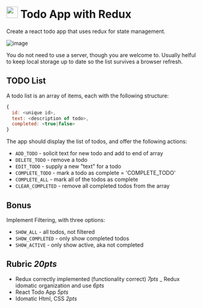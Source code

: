 <img src="https://cloud.githubusercontent.com/assets/478864/22186847/68223ce6-e0b1-11e6-8a62-0e3edc96725e.png" width=30> Todo App with Redux
===

Create a react todo app that uses redux for state management. 

![image](https://cloud.githubusercontent.com/assets/478864/23924163/ce6df034-08c6-11e7-8458-506d5a60501c.png)

You do not need to use a server, though you are welcome to.
Usually helful to keep local storage up to date so the list survives a browser refresh. 

## TODO List

A todo list is an array of items, each with the following structure:

```js
{
  id: <unique id>,
  text: <description of todo>,
  completed: <true|false>
}
```

The app should display the list of todos, and offer the following actions:

* `ADD_TODO` - solicit text for new todo and add to end of array
* `DELETE_TODO` - remove a todo
* `EDIT_TODO` - supply a new "text" for a todo
* `COMPLETE_TODO` - mark a todo as complete = 'COMPLETE_TODO'
* `COMPLETE_ALL` - mark all of the todos as complete
* `CLEAR_COMPLETED` - remove all completed todos from the array

## Bonus

Implement Filtering, with three options:
* `SHOW_ALL` - all todos, not filtered
* `SHOW_COMPLETED` - only show completed todos
* `SHOW_ACTIVE` - only show active, aka not completed

## Rubric *20pts*
- Redux correctly implemented (functionality correct) *7pts*
_ Redux idomatic organization and use *6pts*
- React Todo App *5pts*
- Idomatic Html, CSS *2pts*
